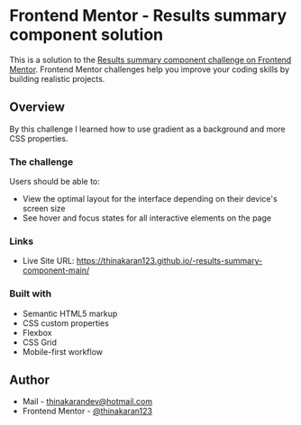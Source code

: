 # Frontend Mentor - Results summary component solution

This is a solution to the [Results summary component challenge on Frontend Mentor](https://www.frontendmentor.io/challenges/results-summary-component-CE_K6s0maV). Frontend Mentor challenges help you improve your coding skills by building realistic projects.

## Overview

By this challenge I learned how to use gradient as a background and more CSS properties.

### The challenge

Users should be able to:

- View the optimal layout for the interface depending on their device's screen size
- See hover and focus states for all interactive elements on the page

### Links

- Live Site URL: https://thinakaran123.github.io/-results-summary-component-main/

### Built with

- Semantic HTML5 markup
- CSS custom properties
- Flexbox
- CSS Grid
- Mobile-first workflow

## Author

- Mail - thinakarandev@hotmail.com
- Frontend Mentor - [@thinakaran123](https://www.frontendmentor.io/profile/thinakaran123)
